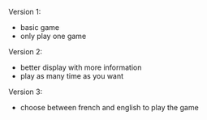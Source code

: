 Version 1:
  - basic game
  - only play one game

Version 2:
  - better display with more information
  - play as many time as you want

Version 3:
  - choose between french and english to play the game 
